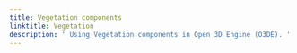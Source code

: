```yaml
---
title: Vegetation components
linktitle: Vegetation
description: ' Using Vegetation components in Open 3D Engine (O3DE). '
---
```


